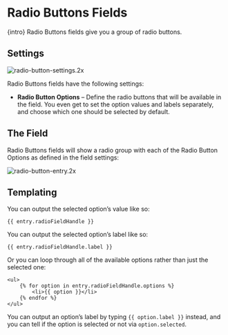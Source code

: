 # Radio Buttons Fields

{intro} Radio Buttons fields give you a group of radio buttons.

## Settings

![radio-button-settings.2x](https://craftcmsassets.craftcdn.com/images/docs/field-types/radio-buttons/radio-button-settings.2x.png)

Radio Buttons fields have the following settings:

- **Radio Button Options** – Define the radio buttons that will be available in the field. You even get to set the option values and labels separately, and choose which one should be selected by default.

## The Field

Radio Buttons fields will show a radio group with each of the Radio Button Options as defined in the field settings:

![radio-button-entry.2x](https://craftcmsassets.craftcdn.com/images/docs/field-types/radio-buttons/radio-button-entry.2x.png)

## Templating

You can output the selected option’s value like so:

```twig
{{ entry.radioFieldHandle }}
```

You can output the selected option’s label like so:

```twig
{{ entry.radioFieldHandle.label }}
```

Or you can loop through all of the available options rather than just the selected one:

```twig
<ul>
    {% for option in entry.radioFieldHandle.options %}
        <li>{{ option }}</li>
    {% endfor %}
</ul>
```

You can output an option’s label by typing `{{ option.label }}` instead, and you can tell if the option is selected or not via `option.selected`.
